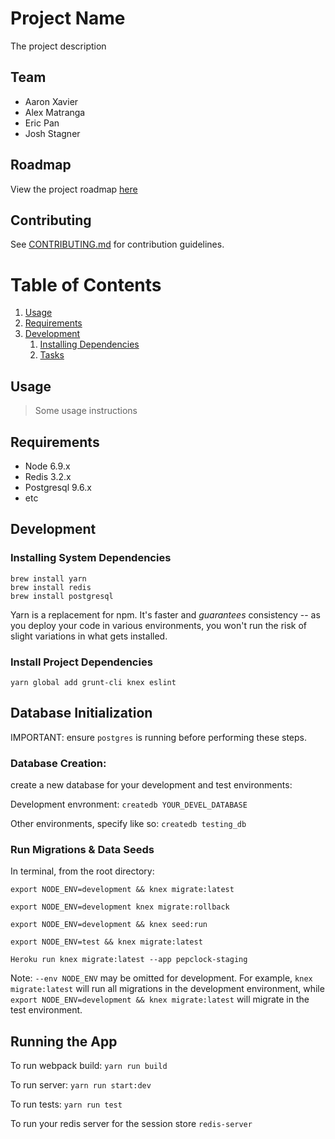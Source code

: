 # Project Name

The project description

## Team

- Aaron Xavier
- Alex Matranga
- Eric Pan
- Josh Stagner

## Roadmap

View the project roadmap [here](https://trello.com/b/RdOarHS9/project-plasma)

## Contributing

See [CONTRIBUTING.md](CONTRIBUTING.md) for contribution guidelines.

# Table of Contents

1. [Usage](#Usage)
1. [Requirements](#requirements)
1. [Development](#development)
    1. [Installing Dependencies](#installing-dependencies)
    1. [Tasks](#tasks)

## Usage

> Some usage instructions

## Requirements

- Node 6.9.x
- Redis 3.2.x
- Postgresql 9.6.x
- etc

## Development

### Installing System Dependencies

```
brew install yarn
brew install redis
brew install postgresql
```

Yarn is a replacement for npm. It's faster and *guarantees* consistency -- as you deploy your code in various environments, you won't run the risk of slight variations in what gets installed.

### Install Project Dependencies

```
yarn global add grunt-cli knex eslint
```

## Database Initialization

IMPORTANT: ensure `postgres` is running before performing these steps.

### Database Creation:

create a new database for your development and test environments:

Development envronment: `createdb YOUR_DEVEL_DATABASE`

Other environments, specify like so: `createdb testing_db`

### Run Migrations & Data Seeds

In terminal, from the root directory:

`export NODE_ENV=development && knex migrate:latest`

`export NODE_ENV=development knex migrate:rollback`

`export NODE_ENV=development && knex seed:run`

`export NODE_ENV=test && knex migrate:latest`

`Heroku run knex migrate:latest --app pepclock-staging`

Note: `--env NODE_ENV` may be omitted for development. For example, `knex migrate:latest` will run all migrations in the development environment, while `export NODE_ENV=development && knex migrate:latest` will migrate in the test environment.

## Running the App

To run webpack build: `yarn run build`

To run server: `yarn run start:dev`

To run tests: `yarn run test`

To run your redis server for the session store `redis-server`


